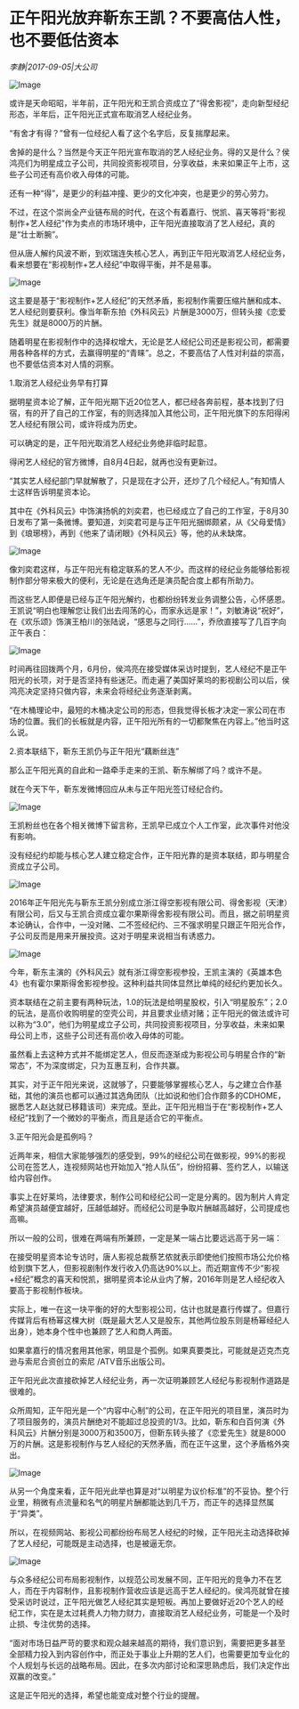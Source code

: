 # 正午阳光放弃靳东王凯？不要高估人性，也不要低估资本

*李静|2017-09-05|大公司*

![Image](http://static.ylzbl.com/uploads/ueditor/php/upload/image/20170906/1504682121980264.jpeg)

或许是天命昭昭，半年前，正午阳光和王凯合资成立了“得舍影视”，走向新型经纪形态，半年后，正午阳光正式宣布取消艺人经纪业务。

“有舍才有得？”曾有一位经纪人看了这个名字后，反复揣摩起来。

舍掉的是什么？当然是今天正午阳光宣布取消的艺人经纪业务。得的又是什么？侯鸿亮们为明星成立子公司，共同投资影视项目，分享收益，未来如果正午上市，这些子公司还有高价收入母体的可能。

还有一种“得”，是更少的利益冲撞、更少的文化冲突，也是更少的劳心劳力。

不过，在这个崇尚全产业链布局的时代，在这个有着嘉行、悦凯、喜天等将“影视制作+艺人经纪”作为卖点的市场环境中，正午阳光直接取消了艺人经纪，真的是“壮士断腕”。

但从唐人解约风波不断，到欢瑞连失核心艺人，再到正午阳光取消艺人经纪业务，看来想要在“影视制作+艺人经纪”中取得平衡，并不是易事。

![Image](http://static.ylzbl.com/uploads/ueditor/php/upload/image/20170906/1504680726770770.jpeg)

这主要是基于“影视制作+艺人经纪”的天然矛盾，影视制作需要压缩片酬和成本、艺人经纪则要获利。像当年靳东拍《外科风云》片酬是3000万，但转头接《恋爱先生》就是8000万的片酬。

随着明星在影视制作中的选择权增大，无论是艺人经纪公司还是影视公司，都需要用各种各样的方式，去赢得明星的“青睐”。总之，不要高估了人性对利益的崇高，也不要低估资本对人情的洞察。

1.取消艺人经纪业务早有打算

据明星资本论了解，正午阳光期下近20位艺人，都已经各奔前程，基本找到了归宿，有的开了自己的工作室，有的则选择加入其他公司，正午阳光旗下的东阳得闲艺人经纪有限公司，或许将成为历史。

可以确定的是，正午阳光取消艺人经纪业务绝非临时起意。

得闲艺人经纪的官方微博，自8月4日起，就再也没有更新过。

“其实艺人经纪部门早就解散了，只是现在才公开，还炒了几个经纪人。”有知情人士这样告诉明星资本论。

其中在《外科风云》中饰演扬帆的刘奕君，也已经成立了自己的工作室，于8月30日发布了第一条微博。要知道，刘奕君可是与正午阳光捆绑颇紧，从《父母爱情》到《琅琊榜》，再到《他来了请闭眼》《外科风云》等，他的从未缺席。

![Image](http://static.ylzbl.com/uploads/ueditor/php/upload/image/20170906/1504682329836168.jpeg)

像刘奕君这样，与正午阳光有稳定联系的艺人不少。而这样的经纪业务能够给影视制作部分带来极大的便利，无论是在选角还是演员配合度上都有所助力。

而这些艺人即便是已经与正午阳光解约，也都纷纷转发业务调整公告，心怀感恩。王凯说“明白也理解您让我们出去闯荡的心，而家永远是家！”，刘敏涛说“祝好”，在《欢乐颂》饰演王柏川的张陆说，“感恩与之同行……”，乔欣直接写了几百字向正午表白：

![Image](http://static.ylzbl.com/uploads/ueditor/php/upload/image/20170906/1504682191824409.jpeg)

时间再往回拨两个月，6月份，侯鸿亮在接受媒体采访时提到，艺人经纪不是正午阳光的长项，对于是否坚持有些迷茫。而走遍了美国好莱坞的影视剧公司以后，侯鸿亮决定坚持只做内容，未来会将经纪业务逐渐剥离。

“在木桶理论中，最短的木桶决定公司的形态，但我觉得长板才决定一家公司在市场的位置。我们的长板就是内容，正午阳光所有的一切都聚焦在内容上。”他当时这么说。

2.资本联结下，靳东王凯仍与正午阳光“藕断丝连”

那么正午阳光真的自此和一路牵手走来的王凯、靳东解绑了吗？或许不是。

就在今天下午，靳东发微博回应从未与正午阳光签订经纪合约。

![Image](http://p3.pstatp.com/large/39a60004a42243d6a073)

王凯粉丝也在各个相关微博下留言称，王凯早已成立个人工作室，此次事件对他没有影响。

没有经纪约却能与核心艺人建立稳定合作，正午阳光靠的是资本联结，即与明星合资成立子公司。

![Image](http://p1.pstatp.com/large/39a700049f53281383da)

2016年正午阳光先与靳东王凯分别成立浙江得空影视有限公司、得舍影视（天津）有限公司，后又与王凯合资成立霍尔果斯得舍影视有限公司。而且，据之前明星资本论确认，合作中，一没对赌、二不签经纪约、三不强求明星只跟正午阳光合作，子公司反而是用来开展投资。这对于明星来说相当有诱惑力。

![Image](http://static.ylzbl.com/uploads/ueditor/php/upload/image/20170906/1504681941656814.jpeg)

今年，靳东主演的《外科风云》就有浙江得空影视参投，王凯主演的《英雄本色4》也有霍尔果斯得舍影视参投。这种利益共同体显然比单纯的经纪约更加长久。

资本联结在之前主要有两种玩法，1.0的玩法是给明星股权，引入“明星股东”；2.0的玩法，是高价收购明星的空壳公司，并且要求业绩对赌；正午阳光的做法或许可以称为“3.0”，他们为明星成立子公司，共同投资影视项目，分享收益，未来如果母公司上市，这些子公司还有高价收入母体的可能。

虽然看上去这种方式并不能绑定艺人，但反而逐渐成为影视公司与明星合作的“新常态”，不为深度绑定，只为互惠互利，合作共赢。

其实，对于正午阳光来说，这就够了，只要能够掌握核心艺人，与之建立合作基础，其他的演员也都可以通过其选角团队（比如说和他们合作颇多的CDHOME，据悉艺人赵达就已移籍该司）来完成。至此，正午阳光相当于在“影视制作+艺人经纪”找到了一个微妙的平衡点，而且是适合它的平衡点。

3.正午阳光会是孤例吗？

近两年来，相信大家能够强烈的感受到，99%的经纪公司在做影视，99%的影视公司在签艺人，连视频网站也开始加入“抢人队伍”，纷纷招募、签约艺人，以输送给内容创作。

事实上在好莱坞，法律要求，制作公司和经纪公司一定是分离的。因为制片人肯定希望演员越便宜越好，压越低越好。而经纪公司是争取片酬越高越好，公司提成也高嘛。

所以一般的公司，很难在两端有所兼顾，一定是某一端占比要远远高于另一端：

在接受明星资本论专访时，唐人影视总裁蔡艺侬就表示即使他们按照市场公允价格给到旗下艺人，但影视剧制作发行收入仍高达90%以上。而近期宣传不少“影视+经纪”概念的喜天和悦凯，据明星资本论从业内了解，2016年则是艺人经纪收入要高于影视制作板块。

实际上，唯一在这一块平衡的好的大型影视公司，估计也就是嘉行传媒了。但嘉行传媒背后有杨幂这棵大树（既是最大艺人又是股东，其他两位股东则是杨幂经纪人出身），她本身个性中也兼顾了艺人和商人两面。

如果拿嘉行的情况套用其他家，明显是个孤例。如果真要类比，可能就是迈克杰克逊与索尼合资创立的索尼 /ATV音乐出版公司。

正午阳光此次直接砍掉艺人经纪业务，再一次证明兼顾艺人经纪与影视制作道路是很难的。

众所周知，正午阳光是一个“内容中心制”的公司，在正午阳光的项目里，演员时为了项目服务的，演员片酬绝对不能超过总投资的1/3。比如，靳东和白百何演《外科风云》片酬分别是3000万和3500万，但靳东转头接了《恋爱先生》就是8000万的片酬。这是影视制作与艺人经纪的天然矛盾，而在正午这里，这个矛盾格外突出。

![Image](http://p1.pstatp.com/large/39a8000293eb2c2fa6d6)

从另一个角度来看，正午阳光此举也算是对“以明星为议价标准”的不妥协。整个行业里，稍微有点流量和名气的明星片酬都能达到几千万，而正午的选择显然属于“异类”。

所以，在视频网站、影视公司都纷纷布局艺人经纪的时候，正午阳光主动选择砍掉了艺人经纪，可能既是主动选择，也是被逼无奈。

![Image](http://p3.pstatp.com/large/39a90002af7fa0575036)

与众多经纪公司布局影视制作，以规范公司发展不同，正午阳光的竞争力不在艺人，而在于内容制作，且影视制作营收应该是远高于艺人经纪的。侯鸿亮就曾在接受采访时说过，正午阳光做艺人经纪其实是短板。再加上要做好近20个艺人的经纪工作，实在是太过耗费人力物力财力，直接取消艺人经纪业务，可能是一个及时止损、专注优势的选择。

“面对市场日益严苛的要求和观众越来越高的期待，我们意识到，需要把更多甚至全部精力投入到内容创作中，而正处于事业上升期的艺人们，也需要更加专业化的个人规划与长远的战略布局。因此，在多次内部讨论和深思熟虑后，我们决定作出双赢的改变。”

这是正午阳光的选择，希望也能变成对整个行业的提醒。

